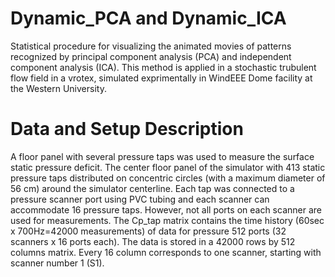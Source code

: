 # Dynamic_PCA and Dynamic_ICA
Statistical procedure for visualizing the animated movies of patterns recognized by principal component analysis (PCA) and independent component analysis (ICA).
This method is applied in a stochastic trubulent flow field in a vrotex, simulated exprimentally in WindEEE Dome facility at the Western University.

# Data and Setup Description
A floor panel with several pressure taps was used to measure the surface static pressure deficit. The center floor panel of the simulator with 413 static pressure taps distributed on concentric circles (with a maximum diameter of 56 cm) around the simulator centerline. Each tap was connected to a pressure scanner port using PVC tubing and each scanner can accommodate 16 pressure taps. However, not all ports on each scanner are used for measurements. 
The Cp_tap matrix contains the time history (60sec x 700Hz=42000 measurements) of data for pressure 512 ports (32 scanners x 16 ports each). The data is stored in a 42000 rows by 512 columns matrix. Every 16 column corresponds to one scanner, starting with scanner number 1 (S1). 
